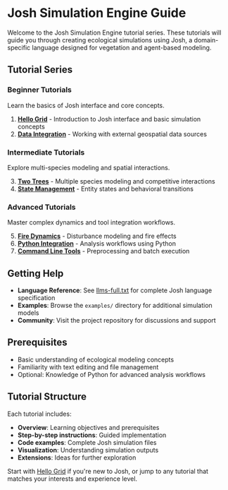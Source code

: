 # Josh Simulation Engine Guide

Welcome to the Josh Simulation Engine tutorial series. These tutorials will guide you through creating ecological simulations using Josh, a domain-specific language designed for vegetation and agent-based modeling.

## Tutorial Series

### Beginner Tutorials
Learn the basics of Josh interface and core concepts.

1. **[Hello Grid](hello.md)** - Introduction to Josh interface and basic simulation concepts
2. **[Data Integration](data.md)** - Working with external geospatial data sources

### Intermediate Tutorials
Explore multi-species modeling and spatial interactions.

3. **[Two Trees](two_trees.md)** - Multiple species modeling and competitive interactions
4. **[State Management](states.md)** - Entity states and behavioral transitions

### Advanced Tutorials
Master complex dynamics and tool integration workflows.

5. **[Fire Dynamics](grass_shrub_fire.md)** - Disturbance modeling and fire effects
6. **[Python Integration](python.md)** - Analysis workflows using Python
7. **[Command Line Tools](cli.md)** - Preprocessing and batch execution

## Getting Help

- **Language Reference**: See [llms-full.txt](../../../llms-full.txt) for complete Josh language specification
- **Examples**: Browse the `examples/` directory for additional simulation models
- **Community**: Visit the project repository for discussions and support

## Prerequisites

- Basic understanding of ecological modeling concepts
- Familiarity with text editing and file management
- Optional: Knowledge of Python for advanced analysis workflows

## Tutorial Structure

Each tutorial includes:
- **Overview**: Learning objectives and prerequisites
- **Step-by-step instructions**: Guided implementation
- **Code examples**: Complete Josh simulation files
- **Visualization**: Understanding simulation outputs
- **Extensions**: Ideas for further exploration

Start with [Hello Grid](hello.md) if you're new to Josh, or jump to any tutorial that matches your interests and experience level.
